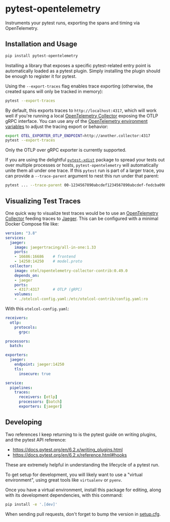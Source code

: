 # pytest-opentelemetry

Instruments your pytest runs, exporting the spans and timing via OpenTelemetry.

## Installation and Usage

```bash
pip install pytest-opentelemetry
```

Installing a library that exposes a specific pytest-related entry point is automatically
loaded as a pytest plugin.  Simply installing the plugin should be enough to register
it for pytest.

Using the `--export-traces` flag enables trace exporting (otherwise, the created spans
will only be tracked in memory):

```bash
pytest --export-traces
```

By default, this exports traces to `http://localhost:4317`, which will work well if
you're running a local [OpenTelemetry
Collector](https://opentelemetry.io/docs/collector/) exposing the OTLP gRPC interface.
You can use any of the [OpenTelemetry environment
variables](https://opentelemetry-python.readthedocs.io/en/latest/sdk/environment_variables.html)
to adjust the tracing export or behavior:

```bash
export OTEL_EXPORTER_OTLP_ENDPOINT=http://another.collector:4317
pytest --export-traces
```

Only the OTLP over gRPC exporter is currently supported.

If you are using the delightful [`pytest-xdist`](https://pypi.org/project/pytest-xdist/)
package to spread your tests out over multiple processes or hosts,
`pytest-opentelemetry` will automatically unite them all under one trace.  If this
`pytest` run is part of a larger trace, you can provide a `--trace-parent` argument to
nest this run under that parent:

```bash
pytest ... --trace-parent 00-1234567890abcdef1234567890abcdef-fedcba0987654321-01
```

## Visualizing Test Traces

One quick way to visualize test traces would be to use an [OpenTelemetry
Collector](https://opentelemetry.io/docs/collector/) feeding traces to
[Jaeger](https://jaegertracing.io).  This can be configured with a minimal Docker
Compose file like:

```yaml
version: "3.8"
services:
  jaeger:
    image: jaegertracing/all-in-one:1.33
    ports:
    - 16686:16686    # frontend
    - 14250:14250    # model.proto
  collector:
    image: otel/opentelemetry-collector-contrib:0.49.0
    depends_on:
    - jaeger
    ports:
    - 4317:4317      # OTLP (gRPC)
    volumes:
    - ./otelcol-config.yaml:/etc/otelcol-contrib/config.yaml:ro
```

With this `otelcol-config.yaml`:

```yaml
receivers:
  otlp:
    protocols:
      grpc:

processors:
  batch:

exporters:
  jaeger:
    endpoint: jaeger:14250
    tls:
      insecure: true

service:
  pipelines:
    traces:
      receivers: [otlp]
      processors: [batch]
      exporters: [jaeger]
```

## Developing

Two references I keep returning to is the pytest guide on writing plugins, and the
pytest API reference:

* https://docs.pytest.org/en/6.2.x/writing_plugins.html
* https://docs.pytest.org/en/6.2.x/reference.html#hooks

These are extremely helpful in understanding the lifecycle of a pytest run.

To get setup for development, you will likely want to use a "virtual environment", using
great tools like `virtualenv` or `pyenv`.

Once you have a virtual environment, install this package for editing, along with its
development dependencies, with this command:

```bash
pip install -e '.[dev]'
```

When sending pull requests, don't forget to bump the version in
[setup.cfg](./setup.cfg).
